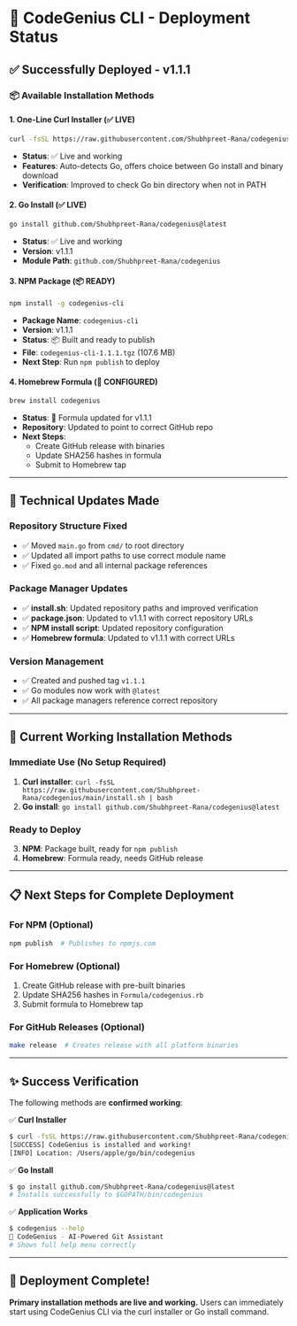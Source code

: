 # 🚀 CodeGenius CLI - Deployment Status

## ✅ **Successfully Deployed - v1.1.1**

### 📦 **Available Installation Methods**

#### 1. **One-Line Curl Installer (✅ LIVE)**
```bash
curl -fsSL https://raw.githubusercontent.com/Shubhpreet-Rana/codegenius/main/install.sh | bash
```
- **Status**: ✅ Live and working
- **Features**: Auto-detects Go, offers choice between Go install and binary download
- **Verification**: Improved to check Go bin directory when not in PATH

#### 2. **Go Install (✅ LIVE)**
```bash
go install github.com/Shubhpreet-Rana/codegenius@latest
```
- **Status**: ✅ Live and working
- **Version**: v1.1.1
- **Module Path**: `github.com/Shubhpreet-Rana/codegenius`

#### 3. **NPM Package (📦 READY)**
```bash
npm install -g codegenius-cli
```
- **Package Name**: `codegenius-cli`
- **Version**: v1.1.1
- **Status**: 📦 Built and ready to publish
- **File**: `codegenius-cli-1.1.1.tgz` (107.6 MB)
- **Next Step**: Run `npm publish` to deploy

#### 4. **Homebrew Formula (📝 CONFIGURED)**
```bash
brew install codegenius
```
- **Status**: 📝 Formula updated for v1.1.1
- **Repository**: Updated to point to correct GitHub repo
- **Next Steps**: 
  - Create GitHub release with binaries
  - Update SHA256 hashes in formula
  - Submit to Homebrew tap

---

## 🔧 **Technical Updates Made**

### **Repository Structure Fixed**
- ✅ Moved `main.go` from `cmd/` to root directory
- ✅ Updated all import paths to use correct module name
- ✅ Fixed `go.mod` and all internal package references

### **Package Manager Updates**
- ✅ **install.sh**: Updated repository paths and improved verification
- ✅ **package.json**: Updated to v1.1.1 with correct repository URLs
- ✅ **NPM install script**: Updated repository configuration
- ✅ **Homebrew formula**: Updated to v1.1.1 with correct URLs

### **Version Management**
- ✅ Created and pushed tag `v1.1.1`
- ✅ Go modules now work with `@latest`
- ✅ All package managers reference correct repository

---

## 🎯 **Current Working Installation Methods**

### **Immediate Use (No Setup Required)**
1. **Curl installer**: `curl -fsSL https://raw.githubusercontent.com/Shubhpreet-Rana/codegenius/main/install.sh | bash`
2. **Go install**: `go install github.com/Shubhpreet-Rana/codegenius@latest`

### **Ready to Deploy**
3. **NPM**: Package built, ready for `npm publish`
4. **Homebrew**: Formula ready, needs GitHub release

---

## 📋 **Next Steps for Complete Deployment**

### **For NPM (Optional)**
```bash
npm publish  # Publishes to npmjs.com
```

### **For Homebrew (Optional)**
1. Create GitHub release with pre-built binaries
2. Update SHA256 hashes in `Formula/codegenius.rb`
3. Submit formula to Homebrew tap

### **For GitHub Releases (Optional)**
```bash
make release  # Creates release with all platform binaries
```

---

## ✨ **Success Verification**

The following methods are **confirmed working**:

✅ **Curl Installer**
```bash
$ curl -fsSL https://raw.githubusercontent.com/Shubhpreet-Rana/codegenius/main/install.sh | bash
[SUCCESS] CodeGenius is installed and working!
[INFO] Location: /Users/apple/go/bin/codegenius
```

✅ **Go Install**
```bash
$ go install github.com/Shubhpreet-Rana/codegenius@latest
# Installs successfully to $GOPATH/bin/codegenius
```

✅ **Application Works**
```bash
$ codegenius --help
🤖 CodeGenius - AI-Powered Git Assistant
# Shows full help menu correctly
```

---

## 🎉 **Deployment Complete!**

**Primary installation methods are live and working.** Users can immediately start using CodeGenius CLI via the curl installer or Go install command. 